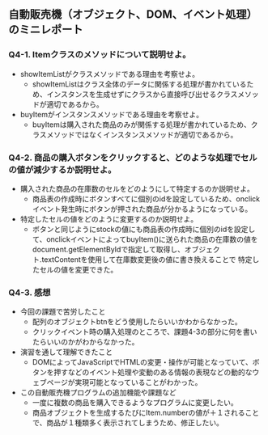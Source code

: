 ## 自動販売機（オブジェクト、DOM、イベント処理）のミニレポート
### Q4-1. Itemクラスのメソッドについて説明せよ。
* showItemListがクラスメソッドである理由を考察せよ。
  * showItemListはクラス全体のデータに関係する処理が書かれているため、インスタンスを生成せずにクラスから直接呼び出せるクラスメソッドが適切であるから。
* buyItemがインスタンスメソッドである理由を考察せよ。
  * buyItemは購入された商品のみが関係する処理が書かれているため、クラスメソッドではなくインスタンスメソッドが適切であるから。
### Q4-2. 商品の購入ボタンをクリックすると、どのような処理でセルの値が減少するか説明せよ。
* 購入された商品の在庫数のセルをどのようにして特定するのか説明せよ。
  * 商品表の作成時にボタンすべてに個別のidを設定しているため、onclickイベント発生時にボタンが押された商品が分かるようになっている。
* 特定したセルの値をどのように変更するのか説明せよ。
  * ボタンと同じようにstockの値にも商品表の作成時に個別のidを設定して、onclickイベントによってbuyItem()に送られた商品の在庫数の値をdocument.getElementByIdで指定して取得し、オブジェクト.textContentを使用して在庫数変更後の値に書き換えることで 特定したセルの値を変更できた。
### Q4-3. 感想
* 今回の課題で苦労したこと
  * 配列のオブジェクトbtnをどう使用したらいいかわからなかった。
  * クリックイベント時の購入処理のところで、課題4-3の部分に何を書いたらいいのかがわからなかった。
* 演習を通して理解できたこと
  * DOMによってJavaScriptでHTMLの変更・操作が可能となっていて、ボタンを押すなどのイベント処理や変動のある情報の表現などの動的なウェブページが実現可能となっていることがわかった。
* この自動販売機プログラムの追加機能や課題など
  * 一度に複数の商品を購入できるようなプログラムに変更したい。
  * 商品オブジェクトを生成するたびにItem.numberの値が＋１されることで、商品が１種類多く表示されてしまうため、修正したい。
